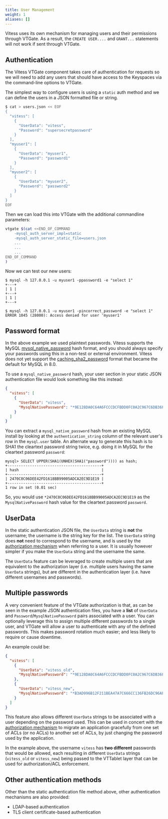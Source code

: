 ```yaml
---
title: User Management
weight: 1
aliases: []
---
```


Vitess uses its own mechanism for managing users and their permissions through
 VTGate. As a result, the `CREATE USER....` and
`GRANT...` statements will not work if sent through VTGate.

## Authentication

The Vitess VTGate component takes care of authentication for requests so we
will need to add any users that should have access to the Keyspaces via the
command-line options to VTGate.

The simplest way to configure users is using a `static` auth method and we
can define the users in a JSON formatted file or string.

```sh
$ cat > users.json << EOF
{
  "vitess": [
    {
      "UserData": "vitess",
      "Password": "supersecretpassword"
    }
  ],
  "myuser1": [
    {
      "UserData": "myuser1",
      "Password": "password1"
    }
  ],
  "myuser2": [
    {
      "UserData": "myuser2",
      "Password": "password2"
    }
  ]
}
EOF
```

Then we can load this into VTGate with the additional commandline parameters:
```sh
vtgate $(cat <<END_OF_COMMAND
    -mysql_auth_server_impl=static
    -mysql_auth_server_static_file=users.json
    ...
    ...
    ...
END_OF_COMMAND
)
```

Now we can test our new users:

```
$ mysql -h 127.0.0.1 -u myuser1 -ppassword1 -e "select 1"
+---+
| 1 |
+---+
| 1 |
+---+

$ mysql -h 127.0.0.1 -u myuser1 -pincorrect_password -e "select 1"
ERROR 1045 (28000): Access denied for user 'myuser1'
```

## Password format

In the above example we used plaintext passwords.  Vitess supports the
MySQL [mysql_native_password](https://dev.mysql.com/doc/refman/8.0/en/native-pluggable-authentication.html)
hash format, and you should always specify your passwords using this
in a non-test or external environment.  Vitess does not yet support the
[caching_sha2_password](https://dev.mysql.com/doc/refman/8.0/en/caching-sha2-pluggable-authentication.html)
format that became the default for MySQL in 8.0.

To use a `mysql_native_password` hash, your user section in your static
JSON authentication file would look something like this instead:

```json
{
  "vitess": [
    {
      "UserData": "vitess",
      "MysqlNativePassword": "*9E128DA0C64A6FCCCDCFBDD0FC0A2C967C6DB36F"
    }
  ]
}
```

You can extract a `mysql_native_password` hash from an existing MySQL
install by looking at the `authentication_string` column of the relevant
user's row in the `mysql.user` table. An alternate way to generate this
hash is to SHA1 the cleartext password string twice, e.g. doing it in
MySQL for the cleartext password `password`:

```mysql
mysql> SELECT UPPER(SHA1(UNHEX(SHA1("password")))) as hash;
+------------------------------------------+
| hash                                     |
+------------------------------------------+
| 2470C0C06DEE42FD1618BB99005ADCA2EC9D1E19 |
+------------------------------------------+
1 row in set (0.01 sec)
```

So, you would use `*2470C0C06DEE42FD1618BB99005ADCA2EC9D1E19` as the
`MysqlNativePassword` hash value for the cleartext password `password`.


## UserData

In the static authentication JSON file, the `UserData` string is **not**
the username;  the username is the string key for the list.  The `UserData`
string does **not** need to correspond to the username, and is used by the
[authorization mechanism](../authorization) when referring to a user.  It is
usually however simpler if you make the `UserData` string and the username
the same.

The `UserData` feature can be leveraged to create multiple users that are
equivalent to the authorization layer (i.e. multiple users having the same
`UserData` strings), but are different in the authentication layer (i.e.
have different usernames and passwords).

## Multiple passwords

A very convenient feature of the VTGate authorization is that, as can be
seen in the example JSON authentication files, you have a **list** of
`UserData` and `Password`/`MysqlNativePassword` pairs associated with
a user.  You can optionally leverage this to assign multiple different
passwords to a single user, and VTGate will allow a user to authenticate
with any of the defined passwords.  This makes password rotation 
much easier;  and less likely to require or cause downtime.

An example could be:
```json
{
  "vitess": [
    {
      "UserData": "vitess_old",
      "MysqlNativePassword": "*9E128DA0C64A6FCCCDCFBDD0FC0A2C967C6DB36F"
    },
    {
      "UserData": "vitess_new",
      "MysqlNativePassword": "*B3AD996B12F211BEA47A7C666CC136FB26DC96AF"
    }
  ]
}
```

This feature also allows different `UserData` strings
to be associated with a user depending on the password used.  This can
be used in concert with the [authorization mechanism](../authorization) to
migrate an application gracefully from one set of ACLs (or no ACLs)
to another set of ACLs, by just changing the password used by the
application.

In the example above, the username `vitess` has **two different** passwords
that would be allowed, each resulting in different `UserData` strings
(`vitess_old` or `vitess_new`) being passed to the VTTablet layer that can
be used for authorization/ACL enforcement.

## Other authentication methods

Other than the static authentication file method above, other authentication
mechanisms are also provided:
 * LDAP-based authentication
 * TLS client certificate-based authentication
